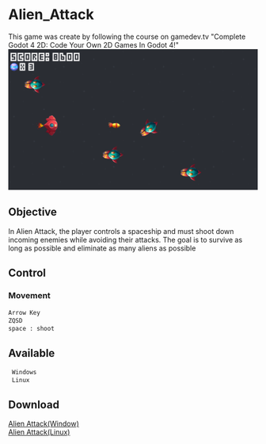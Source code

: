 # Alien_Attack

   This game was create by following the course on gamedev.tv "Complete Godot 4 2D: Code Your Own 2D Games In Godot 4!"
    ![Image](image/game.png)

## Objective 
    
   In Alien Attack, the player controls a spaceship and must shoot down incoming enemies while avoiding their attacks. The goal is to survive as long as possible and eliminate as many aliens as possible

## Control 

### Movement 
    Arrow Key
    ZQSD
    space : shoot

## Available 
     Windows
     Linux

## Download

[Alien Attack(Window)](https://github.com/Elkantar/Alien_Attack/releases/download/Alien_Attack_1.0/Alien_Attack_Windows.zip)   
   [Alien Attack(Linux)](https://github.com/Elkantar/Alien_Attack/releases/download/Alien_Attack_1.0/Alien_Attack_Linux.zip)
